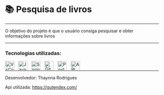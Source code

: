 # 📚 Pesquisa de livros
---
O objetivo do projeto é que o usuário consiga pesquisar e obter informações sobre livros

---

<h3>Tecnologias utilizadas:</h3>
<img align="left" alt="VsCode" tittle="VsCode" width="30px" style="padding-right:10px;" src="https://cdn.jsdelivr.net/gh/devicons/devicon@latest/icons/vscode/vscode-original.svg"/>

<img align="left" alt="Java" tittle="Java" width="30px" style="padding-right:10px;" src="https://cdn.jsdelivr.net/gh/devicons/devicon/icons/java/java-original.svg"/>

<img align="left" alt="Spring" tittle="1spring" width="30px" style="padding-right:10px;" src="https://cdn.jsdelivr.net/gh/devicons/devicon/icons/spring/spring-original.svg" />

<img align="left" alt="Git" tittle="Git" width="30px" style="padding-right:10px;" src="https://cdn.jsdelivr.net/gh/devicons/devicon/icons/git/git-original.svg" />

<img align="left" alt="PostgreSQL" tittle="PostgreSQL" width="30px" style="padding-right:10px;" src="https://cdn.jsdelivr.net/gh/devicons/devicon@latest/icons/postgresql/postgresql-original.svg" />

<img align="left" alt="API" tittle="API" width="30px" style="padding-right:10px;" src="https://img.icons8.com/external-flaticons-lineal-color-flat-icons/64/external-api-productivity-flaticons-lineal-color-flat-icons.png" />
</br>

---

Desenvolvedor: Thaynna Rodrigues

Api utilizada: https://gutendex.com/
